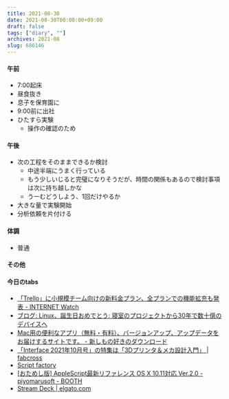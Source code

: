 ```yaml
---
title: 2021-08-30
date: 2021-08-30T00:00:00+09:00
draft: false
tags: ["diary", ""]
archives: 2021-08
slug: 686146
---
```

#### 午前
- 7:00起床
- 昼食抜き
- 息子を保育園に
- 9:00前に出社
- ひたすら実験
  - 操作の確認のため
#### 午後
- 次の工程をそのままできるか検討
  - 中途半端にうまく行っている
  - もう少しいじると完璧になりそうだが、時間の関係もあるので検討事項は次に持ち越しかな
  - うーむどうしよう、1回だけやるか
- 大きな量で実験開始
- 分析依頼を片付ける
#### 体調
- 普通
#### その他
#### 今日のtabs
- [「Trello」に小規模チーム向けの新料金プラン、全プランでの機能拡充も発表 - INTERNET Watch](https://internet.watch.impress.co.jp/docs/news/1346869.html)
- [ブログ: Linux、誕生日おめでとう: 寝室のプロジェクトから30年で数十億のデバイスへ](https://okuranagaimo.blogspot.com/2021/08/linux-30.html?m=1)
- [Mac用の便利なアプリ（無料・有料）、バージョンアップ、アップデータをお届けするサイトです。 - 新しもの好きのダウンロード](https://macsoft.jp/)
- [「Interface 2021年10月号」の特集は「3Dプリンタ＆メカ設計入門」 | fabcross](https://fabcross.jp/news/2021/20210819_if10_3dp.html)
- [Script factory](http://www.script-factory.net/)
- [[おためし版] AppleScript最新リファレンス OS X 10.11対応 Ver.2.0 - piyomarusoft - BOOTH](https://piyomarusoft.booth.pm/items/308194)
- [Stream Deck | elgato.com](https://www.elgato.com/ja/stream-deck-mk2)
